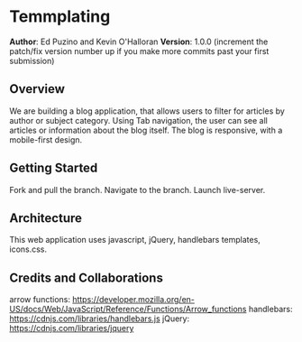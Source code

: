 # Temmplating

**Author**: Ed Puzino and Kevin O'Halloran
**Version**: 1.0.0 (increment the patch/fix version number up if you make more commits past your first submission)

## Overview
<!-- Provide a high level overview of what this application is and why you are building it, beyond the fact that it's an assignment for a Code Fellows 301 class. (i.e. What's your problem domain?)--> 
We are building a blog application, that allows users to filter for articles by author or subject category. Using Tab navigation, the user can see all articles or information about the blog itself. The blog is responsive, with a mobile-first design.

## Getting Started
<!-- What are the steps that a user must take in order to build this app on their own machine and get it running? -->
Fork and pull the branch. 
Navigate to the branch.
Launch live-server.

## Architecture
<!-- Provide a detailed description of the application design. What technologies (languages, libraries, etc) you're using, and any other relevant design information. -->
This web application uses javascript, jQuery, handlebars templates, icons.css. 

## Credits and Collaborations
<!-- Give credit (and a link) to other people or resources that helped you build this application. -->
 arrow functions: https://developer.mozilla.org/en-US/docs/Web/JavaScript/Reference/Functions/Arrow_functions
 handlebars: https://cdnjs.com/libraries/handlebars.js
 jQuery: https://cdnjs.com/libraries/jquery
 
